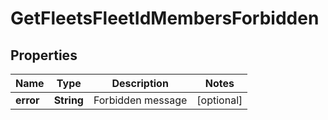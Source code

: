 
# GetFleetsFleetIdMembersForbidden

## Properties
Name | Type | Description | Notes
------------ | ------------- | ------------- | -------------
**error** | **String** | Forbidden message |  [optional]



